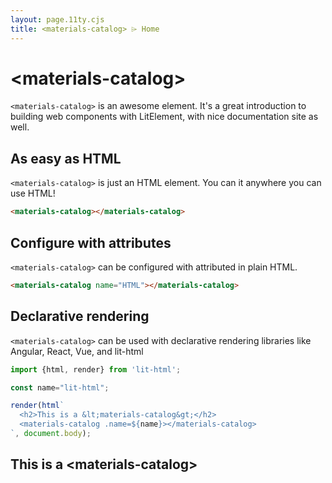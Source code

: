 ```yaml
---
layout: page.11ty.cjs
title: <materials-catalog> ⌲ Home
---
```


# &lt;materials-catalog>

`<materials-catalog>` is an awesome element. It's a great introduction to building web components with LitElement, with nice documentation site as well.

## As easy as HTML

<section class="columns">
  <div>

`<materials-catalog>` is just an HTML element. You can it anywhere you can use HTML!

```html
<materials-catalog></materials-catalog>
```

  </div>
  <div>

<materials-catalog></materials-catalog>

  </div>
</section>

## Configure with attributes

<section class="columns">
  <div>

`<materials-catalog>` can be configured with attributed in plain HTML.

```html
<materials-catalog name="HTML"></materials-catalog>
```

  </div>
  <div>

<materials-catalog name="HTML"></materials-catalog>

  </div>
</section>

## Declarative rendering

<section class="columns">
  <div>

`<materials-catalog>` can be used with declarative rendering libraries like Angular, React, Vue, and lit-html

```js
import {html, render} from 'lit-html';

const name="lit-html";

render(html`
  <h2>This is a &lt;materials-catalog&gt;</h2>
  <materials-catalog .name=${name}></materials-catalog>
`, document.body);
```

  </div>
  <div>

<h2>This is a &lt;materials-catalog&gt;</h2>
<materials-catalog name="lit-html"></materials-catalog>

  </div>
</section>
